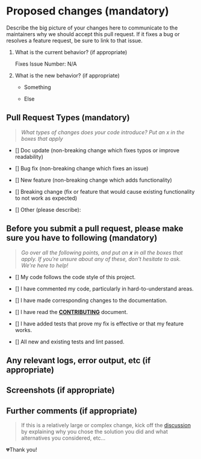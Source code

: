 # Proposed changes (mandatory)

Describe the big picture of your changes here to communicate to the maintainers why we should accept this pull request. If it fixes a bug or resolves a feature request, be sure to link to that issue.

1. What is the current behavior? (if appropriate)

    Fixes Issue Number: N/A

2. What is the new behavior? (if appropriate)

    - Something

    - Else

## Pull Request Types (mandatory)

> *What types of changes does your code introduce? Put an x in the boxes that apply*

- [] Doc update (non-breaking change which fixes typos or improve readability)

- [] Bug fix (non-breaking change which fixes an issue)

- [] New feature (non-breaking change which adds functionality)

- [] Breaking change (fix or feature that would cause existing functionality to not work as expected)

- [] Other (please describe):

## Before you submit a pull request, please make sure you have to following (mandatory)

> *Go over all the following points, and put an **x** in all the boxes that apply. If you're unsure about any of these, don't hesitate to ask. We're here to help!*

- [] My code follows the code style of this project.

- [] I have commented my code, particularly in hard-to-understand areas.

- [] I have made corresponding changes to the documentation.

- [] I have read the **[CONTRIBUTING](CONTRIBUTING.md)** document.

- [] I have added tests that prove my fix is effective or that my feature works.

- [] All new and existing tests and lint passed.

## Any relevant logs, error output, etc (if appropriate)

## Screenshots (if appropriate)

## Further comments (if appropriate)

> If this is a relatively large or complex change, kick off the [discussion](https://github.com/orgs/fruivita/discussions/new?category=ideas) by explaining why you chose the solution you did and what alternatives you considered, etc...

💔Thank you!

